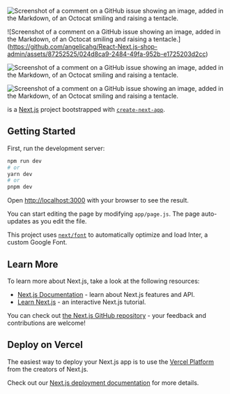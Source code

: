 ![Screenshot of a comment on a GitHub issue showing an image, added in the Markdown, of an Octocat smiling and raising a tentacle.](https://github.com/angelicahg/React-Next.js-shop-admin/assets/87252525/a7d00541-dfef-4dfe-acea-030cad5e7209)

![Screenshot of a comment on a GitHub issue showing an image, added in the Markdown, of an Octocat smiling and raising a tentacle.]
(https://github.com/angelicahg/React-Next.js-shop-admin/assets/87252525/024d8ca9-2484-49fa-952b-e1725203d2cc)

![Screenshot of a comment on a GitHub issue showing an image, added in the Markdown, of an Octocat smiling and raising a tentacle.](https://github.com/angelicahg/React-Next.js-shop-admin/assets/87252525/f63c9fcf-4777-4705-ad36-6091ff439864)


![Screenshot of a comment on a GitHub issue showing an image, added in the Markdown, of an Octocat smiling and raising a tentacle.](https://github.com/angelicahg/React-Next.js-shop-admin/assets/87252525/10b887ba-13b2-444b-8994-f9dc7d899135)

is a [Next.js](https://nextjs.org/) project bootstrapped with [`create-next-app`](https://github.com/vercel/next.js/tree/canary/packages/create-next-app).


## Getting Started

First, run the development server:

```bash
npm run dev
# or
yarn dev
# or
pnpm dev
```

Open [http://localhost:3000](http://localhost:3000) with your browser to see the result.

You can start editing the page by modifying `app/page.js`. The page auto-updates as you edit the file.

This project uses [`next/font`](https://nextjs.org/docs/basic-features/font-optimization) to automatically optimize and load Inter, a custom Google Font.

## Learn More

To learn more about Next.js, take a look at the following resources:

- [Next.js Documentation](https://nextjs.org/docs) - learn about Next.js features and API.
- [Learn Next.js](https://nextjs.org/learn) - an interactive Next.js tutorial.

You can check out [the Next.js GitHub repository](https://github.com/vercel/next.js/) - your feedback and contributions are welcome!

## Deploy on Vercel

The easiest way to deploy your Next.js app is to use the [Vercel Platform](https://vercel.com/new?utm_medium=default-template&filter=next.js&utm_source=create-next-app&utm_campaign=create-next-app-readme) from the creators of Next.js.

Check out our [Next.js deployment documentation](https://nextjs.org/docs/deployment) for more details.
